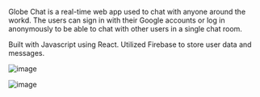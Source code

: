 Globe Chat is a real-time web app used to chat with anyone around the workd. The users can sign in with their Google accounts or log in anonymously to be able to chat with other users in a single chat room.

Built with Javascript using React.
Utilized Firebase to store user data and messages.

![image](https://user-images.githubusercontent.com/85001440/147839391-8b636fb9-d29d-4340-b9aa-397bafe3eb28.png)

![image](https://user-images.githubusercontent.com/85001440/147839417-fb06d5a3-86ff-4dd8-be1a-0c1beaf4c790.png)
